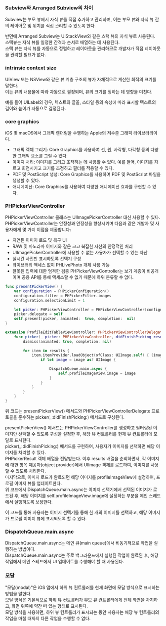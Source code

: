 ### Subview와 Arranged Subview의 차이

Subview는 부모 뷰에서 자식 뷰를 직접 추가하고 관리하며, 이는 부모 뷰와 자식 뷰 간의
레이아웃 및 위치를 직접 관리할 수 있도록 한다.<br>

반면에 Arranged Subview는 UIStackView와 같은 스택 뷰의 자식 뷰로 사용된다.<br>
스택뷰는 자식 뷰를 일정한 간격과 순서로 배열하는 데 사용된다.<br>
스택 뷰는 자식 뷰를 자동으로 정렬하고 레이아웃을 관리하므로 개발자가 직접 레이아웃을 관리할
필요가 없다.<br>

### intrinsic context size
UIView 또는 NSView와 같은 뷰 계층 구조의 뷰가 자체적으로 계산한 최적의 크기를 말한다.<br>
이는 뷰의 내용물에 따라 자동으로 결정되며, 뷰의 크기를 정하는 데 영향을 미친다.<br>

예를 들어 UILabel의 경우, 텍스트와 글꼴, 스타일 등의 속성에 따라 표시할 텍스트의 길이와
높이가 자동으로 결정된다.<br>


### core graphics
iOS 및 macOS에서 그래픽 렌더링을 수행하는 Apple의 저수준 그래픽 라이브러리이다.<br>
- 그래픽 객체 그리기: Core Graphics를 사용하여 선, 원, 사각형, 다각형 등의 다양한 그래픽 요소를 그릴 수 있다.<br>
- 이미지 처리: 이미지를 그리고 조작하는 데 사용할 수 있다. 예를 들어, 이미지를 자르고 회전시키고 크기를 조정하고 필터를 적용할 수 있다.<br>
- PDF 및 PostScript 생성: Core Graphics를 사용하여 PDF 및 PostScript 파일을 생성할 수 있다.<br>
- 애니메이션: Core Graphics를 사용하여 다양한 애니메이션 효과를 구현할 수 있다.<br>

### PHPickerViewController
PHPickerViewController 클래스는 UIImagePickerController 대신 사용할 수 있다.<br>
PHPickerViewController는 안정성과 안정성을 향상시키며 다음과 같은 개발자 및 사용자에게 몇 가지 이점을 제공합니다:
- 지연된 이미지 로드 및 복구 UI
- RAW 및 파노라마 이미지와 같은 크고 복잡한 자산의 안정적인 처리
- UIImagePickerController에 사용할 수 없는 사용자가 선택할 수 있는 자산
- 실시간 사진만 표시하도록 선택기 구성
- 라이브러리 액세스 없이 PHLivePhoto 개체 사용 가능
- 잘못된 입력에 대한 엄격한 검증
PHPickerViewController는 보기 계층이 비공개이며 공용 API를 통해 액세스할 수 없기 때문에 하위 분류할 수 없다.<br>
```swift
func presentPickerView() {
    var configuration = PHPickerConfiguration()
    configuration.filter = PHPickerFilter.images
    configuration.selectionLimit = 1
    
    let picker: PHPickerViewController = PHPickerViewController(configuration: configuration)
    picker.delegate = self
    self.present(picker, animated:  true, completion:  nil)
}

extension ProfileEditTableViewController: PHPickerViewControllerDelegate {
    func picker(_ picker: PHPickerViewController, didFinishPicking results: [PHPickerResult]) {
        dismiss(animated: true, completion: nil)
        
        for item in results {
            item.itemProvider.loadObject(ofClass: UIImage.self) { (image, error) in
                if let image = image as? UIImage {

                    DispatchQueue.main.async {
                        self.profileImageView.image = image
                    }
                }
            }
        }
    }
}
```
위 코드는 presentPickerView() 메서드와 PHPickerViewControllerDelegate 프로토콜을 준수하는 picker(_:didFinishPicking:) 메서드로 구성된다.<br>

presentPickerView() 메서드는 PHPickerViewController를 생성하고 필터링된 이미지만 선택할 수 있도록 구성을 설정한 후, 해당 뷰 컨트롤러를 현재 뷰 컨트롤러에 모달로 표시한다.<br>
picker(_:didFinishPicking:) 메서드를 구현하여, 사용자가 이미지를 선택하면 해당 이미지를 처리할 수 있다.<br>
PHPickerResult 객체 배열을 전달받는다. 이후 results 배열을 순회하면서, 각 이미지에 대한 항목 제공자(object provider)에서 UIImage 객체를 로드하여, 이미지를 사용할 수 있도록 처리한다.<br>
마지막으로, 이미지 로드가 완료되면 해당 이미지를 profileImageView에 설정하여, 프로필 이미지 뷰를 업데이트한다.<br>
위 코드에서 DispatchQueue.main.async는 이미지 선택기에서 선택된 이미지가 로드된 후, 해당 이미지를 self.profileImageView.image에 설정하는 부분을 메인 스레드에서 실행하도록 보장한다.

이 코드를 통해 사용자는 이미지 선택기를 통해 한 개의 이미지를 선택하고, 해당 이미지가 프로필 이미지 뷰에 표시되도록 할 수 있다.<br>
### DispatchQueue.main.async
DispatchQueue.main.async는 메인 큐(main queue)에서 비동기적으로 작업을 실행하는 방법이다.<br>
DispatchQueue.main.async는 주로 백그라운드에서 실행된 작업이 완료된 후, 해당 작업에서 메인 스레드에서 UI 업데이트를 수행해야 할 때 사용된다.<br>
### 모달
"모달(modal)"은 iOS 앱에서 하위 뷰 컨트롤러를 현재 화면에 모달 방식으로 표시하는 방법을 말한다.<br>
모달 방식은 기본적으로 하위 뷰 컨트롤러가 부모 뷰 컨트롤러에게 전체 화면을 차지하고, 화면 위쪽에 약간 떠 있는 형태로 표시된다.<br>
모달 방식을 사용하면, 하위 뷰 컨트롤러가 표시되는 동안 사용자는 해당 뷰 컨트롤러의 작업을 마칠 때까지 다른 작업을 수행할 수 없다.<br>


